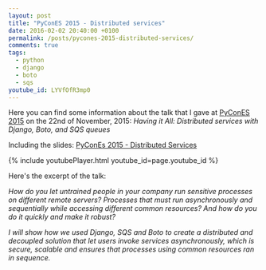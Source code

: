 ```yaml
---
layout: post
title: "PyConES 2015 - Distributed services"
date: 2016-02-02 20:40:00 +0100
permalink: /posts/pycones-2015-distributed-services/
comments: true
tags:
  - python
  - django
  - boto
  - sqs
youtube_id: LYVfOfR3mp0
---
```


Here you can find some information about the talk that I gave at [PyConES 2015](http://2015.es.pycon.org) on the 22nd of November, 2015: *Having it All: Distributed services with Django, Boto, and SQS queues*

Including the slides: [PyConEs 2015 - Distributed Services](http://slides.com/juliotrigo/pycones2015-distributed-services#/)

<!--more--> 

{% include youtubePlayer.html youtube_id=page.youtube_id %}

Here's the excerpt of the talk:

*How do you let untrained people in your company run sensitive processes on different remote servers? Processes that must run asynchronously and sequentially while accessing different common resources? And how do you do it quickly and make it robust?*

*I will show how we used Django, SQS and Boto to create a distributed and decoupled solution that let users invoke services asynchronously, which is secure, scalable and ensures that processes using common resources ran in sequence.*
